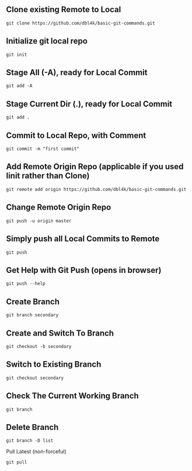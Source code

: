 Clone existing Remote to Local
--
```
git clone https://github.com/dbl4k/basic-git-commands.git
```
Initialize git local repo
--
```
git init
```
Stage All (-A), ready for Local Commit
--
```
git add -A
```
Stage Current Dir (.), ready for Local Commit
---
```
git add .
```
Commit to Local Repo, with Comment
--
```
git commit -m "first commit"
```
Add Remote Origin Repo (applicable if you used Iinit rather than Clone)
--
```
git remote add origin https://github.com/dbl4k/basic-git-commands.git
```
Change Remote Origin Repo
--
```
git push -u origin master
```
Simply push all Local Commits to Remote
---
```
git push
```
Get Help with Git Push (opens in browser)
--
```
git push --help
```
Create Branch
---
```
git branch secondary
```
Create and Switch To Branch
---
```
git checkout -b secondary
```
Switch to Existing Branch
---
```
git checkout secondary
```
Check The Current Working Branch
---
```
git branch
```
Delete Branch
---
```
git branch -D list
```
Pull Latest (non-forceful)
```
git pull
```